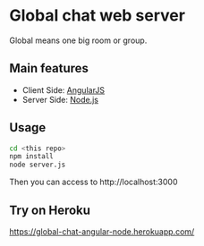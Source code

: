 # Global chat web server

Global means one big room or group.

## Main features

* Client Side: [AngularJS](https://angularjs.org/)
* Server Side: [Node.js](https://angularjs.org/)

## Usage

```bash
cd <this repo>
npm install
node server.js
```

Then you can access to http://localhost:3000


## Try on Heroku

https://global-chat-angular-node.herokuapp.com/
